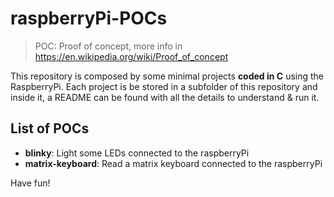 # raspberryPi-POCs

> POC: Proof of concept, more info in https://en.wikipedia.org/wiki/Proof_of_concept

This repository is composed by some minimal projects **coded in C** using the RaspberryPi.
Each project is be stored in a subfolder of this repository and inside it, a README can be found with all the details to understand & run it.

## List of POCs
- **blinky**: Light some LEDs connected to the raspberryPi
- **matrix-keyboard**: Read a matrix keyboard connected to the raspberryPi

Have fun!

